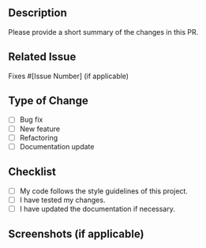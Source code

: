 ## Description
Please provide a short summary of the changes in this PR.

## Related Issue
Fixes #[Issue Number] (if applicable)

## Type of Change
- [ ] Bug fix 
- [ ] New feature 
- [ ] Refactoring 
- [ ] Documentation update 

## Checklist
- [ ] My code follows the style guidelines of this project.
- [ ] I have tested my changes.
- [ ] I have updated the documentation if necessary.

## Screenshots (if applicable)
